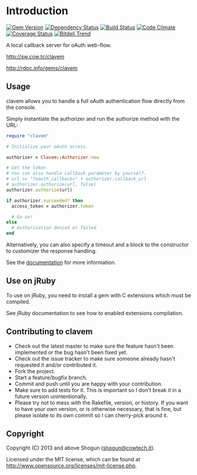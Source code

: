 # Introduction

[![Gem Version](https://badge.fury.io/rb/clavem.png)](http://badge.fury.io/rb/clavem)
[![Dependency Status](https://gemnasium.com/ShogunPanda/clavem.png?travis)](https://gemnasium.com/ShogunPanda/clavem)
[![Build Status](https://secure.travis-ci.org/ShogunPanda/clavem.png?branch=master)](http://travis-ci.org/ShogunPanda/clavem)
[![Code Climate](https://codeclimate.com/github/ShogunPanda/clavem.png)](https://codeclimate.com/github/ShogunPanda/clavem)
[![Coverage Status](https://coveralls.io/repos/ShogunPanda/clavem/badge.png)](https://coveralls.io/r/ShogunPanda/clavem)
[![Bitdeli Trend](https://d2weczhvl823v0.cloudfront.net/ShogunPanda/clavem/trend.png)](https://bitdeli.com/free "Bitdeli Badge")

A local callback server for oAuth web-flow.

http://sw.cow.tc/clavem

http://rdoc.info/gems/clavem

## Usage

clavem allows you to handle a full oAuth authentication flow directly from the console.

Simply instantiate the authorizer and run the authorize method with the URL:

```ruby
require "clavem"

# Initialize your oAuth access.

authorizer = Clavem::Authorizer.new

# Get the token
# You can also handle callback parameter by yourself.
# url += "?oauth_callback=" + authorizer.callback_url
# authorizer.authorize(url, false)
authorizer.authorize(url)

if authorizer.succeeded? then
  access_token = authorizer.token

  # Go on!
else
  # Authorization denied or failed
end
```

Alternatively, you can also specify a timeout and a block to the constructor to customizer the response handling.

See the [documentation](http://rdoc.info/gems/clavem) for more information.

## Use on jRuby

To use on jRuby, you need to install a gem with C extensions which must be compiled.

See jRuby documentation to see how to enabled extensions compilation.

## Contributing to clavem
 
* Check out the latest master to make sure the feature hasn't been implemented or the bug hasn't been fixed yet.
* Check out the issue tracker to make sure someone already hasn't requested it and/or contributed it.
* Fork the project.
* Start a feature/bugfix branch.
* Commit and push until you are happy with your contribution.
* Make sure to add tests for it. This is important so I don't break it in a future version unintentionally.
* Please try not to mess with the Rakefile, version, or history. If you want to have your own version, or is otherwise necessary, that is fine, but please isolate to its own commit so I can cherry-pick around it.

## Copyright

Copyright (C) 2013 and above Shogun (shogun@cowtech.it).

Licensed under the MIT license, which can be found at http://www.opensource.org/licenses/mit-license.php.
